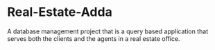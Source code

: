 # Real-Estate-Adda
A database management project that is a query based application that serves both the clients and the agents in a real estate office.
